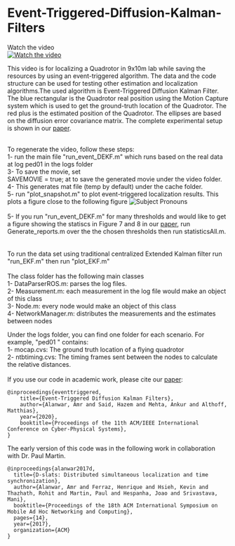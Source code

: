 # Event-Triggered-Diffusion-Kalman-Filters

Watch the video <br />
[![Watch the video](https://img.youtube.com/vi/IcBoE3KHGwQ/0.jpg)](https://youtu.be/IcBoE3KHGwQ)


This video is for localizing a Quadrotor in 9x10m lab while saving the resources by using an event-triggered algorithm. The data and the code structure can be used for testing other estimation and localization algorithms.The used algorithm is Event-Triggered Diffusion Kalman Filter. The blue rectangular is the Quadrotor real position using the Motion Capture system which is used to get the ground-truth location of the Quadrotor. The red plus is the estimated position of the Quadrotor. The ellipses are based on the diffusion error covariance matrix. The complete experimental setup is shown in our [paper](https://arxiv.org/pdf/1711.00493.pdf). <br /><br />


To regenerate the video, follow these steps:<br />
1- run the main file "run_event_DEKF.m" which runs based on the real data at log ped01 in the logs folder <br /> 
3- To save the movie, set<br />
SAVEMOVIE = true; 
at to save the generated movie under the video folder.<br />
4- This generates mat file (temp by default) under the cache folder. <br />5- run "plot_snapshot.m" to plot event-triggered localization results. This plots a figure close to the following figure
<img
src="ImgsOut/temp.png"
raw=true
alt="Subject Pronouns"
style="margin-right: 10px;"
/>
<br />
<br />
5- If you run "run_event_DEKF.m" for many thresholds and would like to get a figure showing the statiscs in Figure 7 and 8 in our [paper](https://arxiv.org/pdf/1711.00493.pdf), run Generate_reports.m over the the chosen thresholds then run statisticsAll.m.
<br />
<br />
<br />
To run the data set using traditional centralized Extended Kalman filter run "run_EKF.m" then run "plot_EKF.m"
<br />
<br />
The class folder has the following main classes<br />
1- DataParserROS.m: parses the log files.<br />
2- Measurement.m: each measurement in the log file would make an object of this class<br />
3- Node.m: every node would make an object of this class <br />
4- NetworkManager.m: distributes the measurements and the estimates between nodes <br />

Under the logs folder, you can find one folder for each scenario. For example, "ped01 " contains: <br />1- mocap.cvs: The ground truth location of a flying quadrotor <br /> 2- ntbtiming.cvs: The timing frames sent between the nodes to calculate the relative distances. <br /> <br /> 
If you use our code in academic work, please cite our [paper](https://arxiv.org/pdf/1711.00493.pdf):

```
@inproceedings{eventtriggered,
    title={Event-Triggered Diffusion Kalman Filters},
    author={Alanwar, Amr and Said, Hazem and Mehta, Ankur and Althoff, Matthias},
    year={2020},
    booktitle={Proceedings of the 11th ACM/IEEE International Conference on Cyber-Physical Systems},
}
```
The early version of this code was in the following work in collaboration with Dr. Paul Martin.

```
@inproceedings{alanwar2017d,
  title={D-slats: Distributed simultaneous localization and time synchronization},
  author={Alanwar, Amr and Ferraz, Henrique and Hsieh, Kevin and Thazhath, Rohit and Martin, Paul and Hespanha, Joao and Srivastava, Mani},
  booktitle={Proceedings of the 18th ACM International Symposium on Mobile Ad Hoc Networking and Computing},
  pages={14},
  year={2017},
  organization={ACM}
}
```
